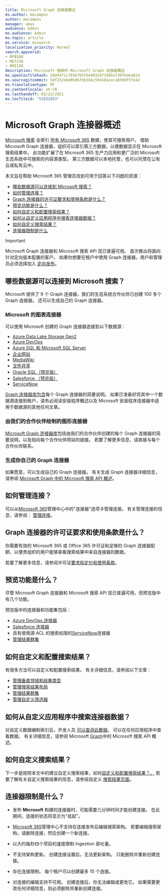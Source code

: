 ```yaml
---
title: Microsoft Graph 连接器概述
ms.author: mecampos
author: mecampos
manager: umas
audience: Admin
ms.audience: Admin
ms.topic: article
ms.service: mssearch
localization_priority: Normal
search.appverid:
- BFB160
- MET150
- MOE150
description: Microsoft 搜索的 Microsoft Graph 连接器概述
ms.openlocfilehash: 2d49471c703b765f6e99324f39dbe730f6dea814
ms.sourcegitcommit: 5df252e6d0bd67bb1b4c59418aceca8369f5fe42
ms.translationtype: MT
ms.contentlocale: zh-CN
ms.lasthandoff: 03/23/2021
ms.locfileid: "51031653"
---
```

<!---Previous ms.author: monaray --->

# <a name="overview-of-microsoft-graph-connectors"></a>Microsoft Graph 连接器概述

[Microsoft 搜索](./overview-microsoft-search.md) 会索引 [所有 Microsoft 365](https://www.microsoft.com/microsoft-365) 数据，使其可搜索用户。 借助 Microsoft Graph 连接器，组织可以索引第三方数据，以便数据显示在 Microsoft 搜索结果中。 此功能扩展了在 Microsoft 365 生产力应用和更广泛的 Microsoft 生态系统中可搜索的内容源类型。 第三方数据可以本地托管，也可以托管在公有云或私有云中。

<!---link Microsoft Graph reference in line 19 when we have access to relevant documentation--->

本文旨在帮助 Microsoft 365 管理员找到可用于回答以下问题的资源：

* [哪些数据源可以连接到 Microsoft 搜索？](#what-data-sources-can-be-connected-to-microsoft-search)
* [如何管理连接？](#how-do-i-manage-my-connections)
* [Graph 连接器的许可证要求和使用条款是什么？](#what-are-the-license-requirements-and-terms-of-use-for-graph-connectors)
* [预览功能是什么？](#what-are-the-preview-features)
* [如何自定义和配置搜索结果？](#how-do-i-customize-and-configure-search-results)
* [如何从自定义应用程序中搜索连接器数据？](#how-do-i-search-my-connector-data-from-a-custom-application)
* [如何自定义搜索结果？](#how-do-i-customize-search-results)
* [连接器限制是什么](#what-are-the-connector-limitations)

<!---Modify to another note that is more accurate after rollout completion--->
> [!IMPORTANT]
> Microsoft Graph 连接器和 Microsoft 搜索 API 现已普遍可用。 首次推出将面向针对定向版本配置的客户。 如果你想要在租户中使用 Graph 连接器，用户和管理员必须选择加入 [定向发布](/microsoft-365/admin/manage/release-options-in-office-365?preserve-view=true&view=o365-worldwide)。

<!---Add Value, scenario, example, and/or graphic in December updates--->
<!---Probably remove architecture section below
## Architecture

The following architectural diagram of the Microsoft Graph platform shows how Graph connector content flows through content indexing to user results in [Microsoft Search](./overview-microsoft-search.md) clients. The rest of this section explains each of the key building blocks in the diagram.

![Diagram: on-premises and cloud-based data is pulled by connectors and indexed by the Microsoft Search API, and then the Microsoft Search service delivers the results to users.](media/connectors-overview/highlevel-connectors.png)
Graph connectors can pull data from cloud-based (SaaS) data sources and on-premises data stores. The above diagram shows connections to only two data sources, but you can add connections to up ten sources per tenant.

The Microsoft Graph Connectors API instantiates one connection per data source. Then, the API indexes and stores the data. Established connections interact with Microsoft Search, so users can get search results.

You can use the Microsoft 365 [admin center](https://admin.microsoft.com) to setup and manage any of the Graph connectors by Microsoft. The admin center has a simple user interface that makes it easy to establish the connection to your data source, and monitor connection status and utilization.

***Edit paragraph below***
To create a **connection** to a data source, admins need authenticated access to the data and the entire content repository. The data is fed to the graph connector service for indexing.--->

## <a name="what-data-sources-can-be-connected-to-microsoft-search"></a>哪些数据源可以连接到 Microsoft 搜索？

Microsoft 提供了 9 个 Graph 连接器，我们的生态系统合作伙伴已创建 100 多个 Graph 连接器。 还可以生成自己的 Graph 连接器。

### <a name="graph-connectors-by-microsoft"></a>Microsoft 的图表连接器

可以使用 Microsoft 创建的 Graph 连接器连接到以下数据源：

<!---Add links below when new docs are created--->
* [Azure Data Lake Storage Gen2](azure-data-lake-connector.md)
* [Azure DevOps](azure-devops-connector.md)
* [Azure SQL 和 Microsoft SQL Server](MSSQL-connector.md)
* [企业网站](enterprise-web-connector.md)
* [MediaWiki](mediawiki-connector.md)
* [文件共享](fileshare-connector.md)
* [Oracle SQL（预览版）](OracleSQL-connector.md)
* [Salesforce （预览版）](salesforce-connector.md)
* [ServiceNow](servicenow-connector.md)

[Graph 连接器库包含](connectors-gallery.md)每个 Graph 连接器的简要说明。 如果已准备好将其中一个数据源连接到租户，请务必阅读安装程序概述以及 Microsoft 安装程序连接器中[](configure-connector.md)适用于数据源的其他任何文章。

### <a name="graph-connectors-by-our-partners"></a>由我们的合作伙伴绘制的图形连接器

[Microsoft Graph 连接器库](connectors-gallery.md)包括由我们的合作伙伴创建的每个 Graph 连接器的简要说明，以及指向每个合作伙伴网站的链接。 若要了解更多信息，请直接与每个合作伙伴联系。

### <a name="build-your-own-graph-connector"></a>生成你自己的 Graph 连接器

如果愿意，可以生成自己的 Graph 连接器。 有关生成 Graph 连接器详细信息，请参阅 [Microsoft Graph 中的 Microsoft 搜索 API 概述](/graph/search-concept-overview)。

## <a name="how-do-i-manage-my-connections"></a>如何管理连接？

可以从[Microsoft 365](https://admin.microsoft.com/)管理中心中的"连接器"选项卡管理连接。 [](https://admin.microsoft.com/Adminportal/Home#/MicrosoftSearch/Connectors) 有关管理连接的信息，请参阅： [管理连接](manage-connector.md)。

## <a name="what-are-the-license-requirements-and-terms-of-use-for-graph-connectors"></a>Graph 连接器的许可证要求和使用条款是什么？

你需要有效的 Microsoft 365 或 Office 365 许可证和足够的 Graph 连接器配额，以便贵组织的用户能够查看搜索结果中来自连接器的数据。

若要了解更多信息，请参阅许可证[要求和定价](licensing.md)[和使用条款](terms-of-use.md)。

## <a name="what-are-the-preview-features"></a>预览功能是什么？

尽管 Microsoft Graph 连接器和 Microsoft 搜索 API 现已普遍可用，但预览版中有几个功能。

预览版中的连接器和功能集包括：

* [Azure DevOps 连接器](azure-devops-connector.md)
* [Salesforce 连接器](salesforce-connector.md)
* 具有使用源 ACL 的搜索权限的[ServiceNow](servicenow-connector.md)连接器
* [管理结果群集](result-cluster.md)

## <a name="how-do-i-customize-and-configure-search-results"></a>如何自定义和配置搜索结果？

有很多方法可以自定义和配置搜索结果。 有关详细信息，请参阅以下文章：

* [管理垂直领域和结果类型](customize-search-page.md)
* [管理搜索结果布局](customize-results-layout.md)
* [管理结果群集](result-cluster.md)
* [管理自定义筛选器](custom-filters.md)

## <a name="how-do-i-search-my-connector-data-from-a-custom-application"></a>如何从自定义应用程序中搜索连接器数据？

对自定义数据编制索引后，开发人员 [可以查询此数据](/graph/search-concept-custom-types)。 可以在任何应用程序中查看数据。 有关详细信息，请参阅 Microsoft [Graph](/graph/search-concept-overview)中的 Microsoft 搜索 API 概述。

## <a name="how-do-i-customize-search-results"></a>如何自定义搜索结果？

下一步是按照本文中的建议自定义搜索结果，如何[自定义和配置搜索结果？。](#how-do-i-customize-and-configure-search-results) 若要了解有关自定义搜索结果的信息，请参阅自定义 [搜索结果页面](./configure-connector.md#next-steps-customize-the-search-results-page)。

## <a name="what-are-the-connector-limitations"></a>连接器限制是什么？

* 发布 **Microsoft** 构建的连接器时，可能需要几分钟时间才能创建连接。 在此期间，连接的状态将显示为"挂起"。

* [Microsoft 365](https://admin.microsoft.com)管理中心不支持在连接发布后编辑搜索架构。 若要编辑搜索架构，请删除连接，然后创建一个新连接。

* 以大约每秒四个项目的速度限制 Ingestion 吞吐量。

* 不支持架构更新。 创建连接设置后，无法更新架构。 只能删除并重新创建连接。

* 存在连接限制。 每个租户可以创建最多 10 个连接。

* 对连接的编辑支持不可用。 创建连接后，你无法编辑或更改它。 如果需要更改任何详细信息，则必须删除并重新创建连接。